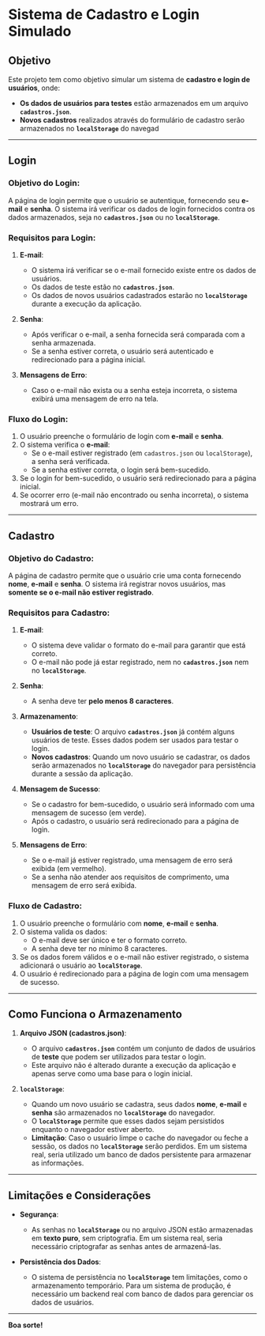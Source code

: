 # **Sistema de Cadastro e Login Simulado**

## **Objetivo**

Este projeto tem como objetivo simular um sistema de **cadastro e login de usuários**, onde:

- **Os dados de usuários para testes** estão armazenados em um arquivo **`cadastros.json`**.
- **Novos cadastros** realizados através do formulário de cadastro serão armazenados no **`localStorage`** do navegad


---

## **Login**

### **Objetivo do Login:**

A página de login permite que o usuário se autentique, fornecendo seu **e-mail** e **senha**. O sistema irá verificar os dados de login fornecidos contra os dados armazenados, seja no **`cadastros.json`** ou no **`localStorage`**.

### **Requisitos para Login:**

1. **E-mail**:
   - O sistema irá verificar se o e-mail fornecido existe entre os dados de usuários.
   - Os dados de teste estão no **`cadastros.json`**.
   - Os dados de novos usuários cadastrados estarão no **`localStorage`** durante a execução da aplicação.

2. **Senha**:
   - Após verificar o e-mail, a senha fornecida será comparada com a senha armazenada.
   - Se a senha estiver correta, o usuário será autenticado e redirecionado para a página inicial.

3. **Mensagens de Erro**:
   - Caso o e-mail não exista ou a senha esteja incorreta, o sistema exibirá uma mensagem de erro na tela.

### **Fluxo do Login**:

1. O usuário preenche o formulário de login com **e-mail** e **senha**.
2. O sistema verifica o **e-mail**:
   - Se o e-mail estiver registrado (em `cadastros.json` ou `localStorage`), a senha será verificada.
   - Se a senha estiver correta, o login será bem-sucedido.
3. Se o login for bem-sucedido, o usuário será redirecionado para a página inicial.
4. Se ocorrer erro (e-mail não encontrado ou senha incorreta), o sistema mostrará um erro.

---

## **Cadastro**

### **Objetivo do Cadastro:**

A página de cadastro permite que o usuário crie uma conta fornecendo **nome**, **e-mail** e **senha**. O sistema irá registrar novos usuários, mas **somente se o e-mail não estiver registrado**.

### **Requisitos para Cadastro:**

1. **E-mail**:
   - O sistema deve validar o formato do e-mail para garantir que está correto.
   - O e-mail não pode já estar registrado, nem no **`cadastros.json`** nem no **`localStorage`**.
   
2. **Senha**:
   - A senha deve ter **pelo menos 8 caracteres**.
   
3. **Armazenamento**:
   - **Usuários de teste**: O arquivo **`cadastros.json`** já contém alguns usuários de teste. Esses dados podem ser usados para testar o login.
   - **Novos cadastros**: Quando um novo usuário se cadastrar, os dados serão armazenados no **`localStorage`** do navegador para persistência durante a sessão da aplicação.

4. **Mensagem de Sucesso**:
   - Se o cadastro for bem-sucedido, o usuário será informado com uma mensagem de sucesso (em verde).
   - Após o cadastro, o usuário será redirecionado para a página de login.

5. **Mensagens de Erro**:
   - Se o e-mail já estiver registrado, uma mensagem de erro será exibida (em vermelho).
   - Se a senha não atender aos requisitos de comprimento, uma mensagem de erro será exibida.

### **Fluxo de Cadastro**:

1. O usuário preenche o formulário com **nome**, **e-mail** e **senha**.
2. O sistema valida os dados:
   - O e-mail deve ser único e ter o formato correto.
   - A senha deve ter no mínimo 8 caracteres.
3. Se os dados forem válidos e o e-mail não estiver registrado, o sistema adicionará o usuário ao **`localStorage`**.
4. O usuário é redirecionado para a página de login com uma mensagem de sucesso.

---

## **Como Funciona o Armazenamento**

1. **Arquivo JSON (cadastros.json)**:
   - O arquivo **`cadastros.json`** contém um conjunto de dados de usuários de **teste** que podem ser utilizados para testar o login.
   - Este arquivo não é alterado durante a execução da aplicação e apenas serve como uma base para o login inicial.
   
2. **`localStorage`**:
   - Quando um novo usuário se cadastra, seus dados **nome**, **e-mail** e **senha** são armazenados no **`localStorage`** do navegador.
   - O **`localStorage`** permite que esses dados sejam persistidos enquanto o navegador estiver aberto.
   - **Limitação**: Caso o usuário limpe o cache do navegador ou feche a sessão, os dados no **`localStorage`** serão perdidos. Em um sistema real, seria utilizado um banco de dados persistente para armazenar as informações.

---

## **Limitações e Considerações**

- **Segurança**:
  - As senhas no **`localStorage`** ou no arquivo JSON estão armazenadas em **texto puro**, sem criptografia. Em um sistema real, seria necessário criptografar as senhas antes de armazená-las.
  
- **Persistência dos Dados**:
  - O sistema de persistência no **`localStorage`** tem limitações, como o armazenamento temporário. Para um sistema de produção, é necessário um backend real com banco de dados para gerenciar os dados de usuários.

---

**Boa sorte!**